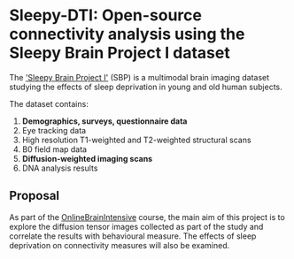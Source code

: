 # Sleepy-DTI: Open-source connectivity analysis using the Sleepy Brain Project I dataset

The ['Sleepy Brain Project I'](https://openfmri.org/dataset/ds000201/) (SBP) is a multimodal brain imaging dataset studying the effects of sleep deprivation in young and old human subjects.

The dataset contains:
1. **Demographics, surveys, questionnaire data**
2. Eye tracking data
3. High resolution T1-weighted and T2-weighted structural scans
4. B0 field map data
5. **Diffusion-weighted imaging scans**
6. DNA analysis results

## Proposal
As part of the [OnlineBrainIntensive](https://www.onlinebrainintensive.com/) course, the main aim of this project is to explore the diffusion tensor images collected as part of the study and correlate the results with behavioural measure. The effects of sleep deprivation on connectivity measures will also be examined.


